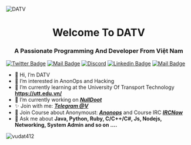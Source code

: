 ![DATV](https://user-images.githubusercontent.com/83489434/130043987-ed8773bf-2e1e-4a9f-a355-7c9c08a9ac60.png)
<h1 align="center"&text_color=DC143C>Welcome To DATV</h1>
<h3 align="center">A Passionate Programming And Developer From Việt Nam</h3>

[![Twitter Badge](https://img.shields.io/badge/DATV_Pro-1ca0f1?style=flat&labelColor=1ca0f1&logo=twitter&logoColor=white&link=https://twitter.com/Ipenywis)](https://twitter.com/hel_nulldoot) [![Mail Badge](https://img.shields.io/badge/-Null_Doot-e74c3c?style=flat&labelColor=e74c3c&logo=youtube&logoColor=white)](https://www.youtube.com/channel/UCYBs7r2XzwiEfvuZ33g7ymg) [![Discord](https://img.shields.io/badge/Sanders_V-7289DA?style=flat&labelColor=discord&logo=Discord&logoColor=white)](https://discord.com/users/848850713311707157) [![Linkedin Badge](https://img.shields.io/badge/V-DATV-0e76a8?style=flat&labelColor=0e76a8&logo=linkedin&logoColor=white)](https://www.linkedin.com/in/v%C5%A9-%C4%91%E1%BA%A1t-24298a201/)  [![Mail Badge](https://img.shields.io/badge/NullDoot2k-c0392b?style=flat&labelColor=c0392b&logo=gmail&logoColor=white)](mailto:nulldoot2k@proton.me)

- 👋 Hi, I’m DATV<br>
- 👀 I’m interested in AnonOps and Hacking<br>
- 🌱 I’m currently learning at the University Of Transport Technology **https://utt.edu.vn/** <br>
- 🔭 I’m currently working on ***[NullDoot](https://linktr.ee/nulldoot)***
- ✨ Join with me: ***[Telegram @V](https://t.me/oniops)***<br>
- 👯 Join Course about Anonymoust: ***[Anonops](https://web.libera.chat#nulldoot)*** and Course IRC ***[IRCNow](https://ircnow.org/)***
- 💬 Ask me about **Java, Python, Ruby, C/C++/C#, Js, Nodejs, Networking, System Admin and so on ....**
<img align="center" src="https://github-readme-stats.vercel.app/api?username=vudat412&&show_icons=true&locale=en&title_color=ffffff&icon_color=bb2acf&text_color=daf7dc&bg_color=151515" alt="vudat412" />


